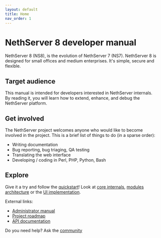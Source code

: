 ```yaml
---
layout: default
title: Home
nav_order: 1
---
```


# NethServer 8 developer manual

NethServer 8 (NS8), is the evolution of NethServer 7 (NS7).
NethServer 8 is designed for small offices and medium enterprises. It's simple, secure and flexible.

## Target audience

This manual is intended for developers interested in NethServer internals.
By reading it, you will learn how to extend, enhance, and debug the
NethServer platform.

## Get involved

The NethServer project welcomes anyone who would like to become involved in the project. This is a brief list of things to do (in a sparse order):

* Writing documentation
* Bug reporting, bug triaging, QA testing
* Translating the web interface
* Developing / coding in Perl, PHP, Python, Bash

## Explore

Give it a try and follow the [quickstart](quickstart.md)!
Look at [core internals](core), [modules architecture](modules) or the [UI implementation](ui).

External links:
- [Administrator manual]({{site.admin_manual}})
- [Project roadmap](https://github.com/orgs/NethServer/projects/8)
- [API documentation](https://github.com/NethServer/ns8-core/tree/apidoc)

Do you need help? Ask the [community](https://community.nethserver.org/)

